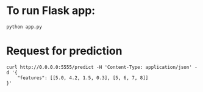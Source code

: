 # To run Flask app:
```
python app.py
```
# Request for prediction
```
curl http://0.0.0.0:5555/predict -H 'Content-Type: application/json' -d '{
    "features": [[5.0, 4.2, 1.5, 0.3], [5, 6, 7, 8]]
}'
```
